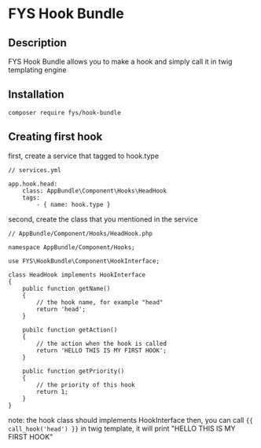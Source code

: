 # FYS Hook Bundle

## Description
FYS Hook Bundle allows you to make a hook and simply call it in twig templating engine
## Installation
```
composer require fys/hook-bundle
```
## Creating first hook
first, create a service that tagged to hook.type
```
// services.yml

app.hook.head:
    class: AppBundle\Component\Hooks\HeadHook
    tags:
        - { name: hook.type }
```
second, create the class that you mentioned in the service
```
// AppBundle/Component/Hooks/HeadHook.php

namespace AppBundle/Component/Hooks;

use FYS\HookBundle\Component\HookInterface;

class HeadHook implements HookInterface
{
    public function getName()
    {
        // the hook name, for example "head"
        return 'head';
    }
    
    pubilc function getAction()
    {
        // the action when the hook is called
        return 'HELLO THIS IS MY FIRST HOOK';
    }
    
    public function getPriority()
    {   
        // the priority of this hook
        return 1;
    }
}
```
note: the hook class should implements HookInterface
then, you can call ```{{ call_hook('head') }}``` in twig template, it will print "HELLO THIS IS MY FIRST HOOK" 
